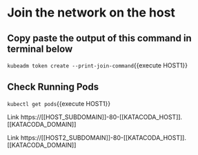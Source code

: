 # Join the network on the host

## Copy paste the output of this command in terminal below
`kubeadm token create --print-join-command`{{execute HOST1}}

## Check Running Pods
`kubectl get pods`{{execute HOST1}}


Link https://[[HOST_SUBDOMAIN]]-80-[[KATACODA_HOST]].[[KATACODA_DOMAIN]]

Link https://[[HOST2_SUBDOMAIN]]-80-[[KATACODA_HOST]].[[KATACODA_DOMAIN]]
